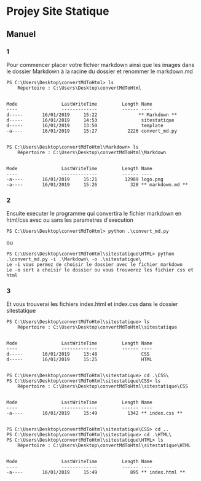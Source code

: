 # Projey Site Statique

## Manuel

### 1

Pour commencer placer votre fichier markdown ainsi que les images dans le dossier Markdown à la racine du dossier et renommer le markdown.md

```
PS C:\Users\Desktop\convertMdToHtml> ls
    Répertoire : C:\Users\Desktop\convertMdToHtml


Mode                LastWriteTime         Length Name
----                -------------         ------ ----
d-----       16/01/2019     15:22               ** Markdown **
d-----       16/01/2019     14:53                sitestatique
d-----       16/01/2019     13:50                template
-a----       16/01/2019     15:27           2226 convert_md.py


```
```
PS C:\Users\Desktop\convertMdToHtml\Markdown> ls
    Répertoire : C:\Users\Desktop\convertMdToHtml\Markdown


Mode                LastWriteTime         Length Name
----                -------------         ------ ----
-a----       16/01/2019     15:21          12989 logo.png
-a----       16/01/2019     15:26            328 ** markdown.md **

```


### 2

Ensuite executer le programme qui convertira le fichier markdown en html/css avec ou sans les parametres d'execution
```
PS C:\Users\Desktop\convertMdToHtml> python .\convert_md.py
```
ou
```
PS C:\Users\Desktop\convertMdToHtml\sitestatique\HTML> python .\convert_md.py -i .\Markdown\ -o .\sitestatique\
Le -i vous permez de choisir le dossier avec le fichier markdown
Le -o sert a choisir le dossier ou vous trouverez les fichier css et html
```

### 3

Et vous trouverai les fichiers index.html et index.css dans le dossier sitestatique 
```
PS C:\Users\Desktop\convertMdToHtml\sitestatique> ls
    Répertoire : C:\Users\Desktop\convertMdToHtml\sitestatique


Mode                LastWriteTime         Length Name
----                -------------         ------ ----
d-----       16/01/2019     13:48                CSS
d-----       16/01/2019     15:25                HTML


PS C:\Users\Desktop\convertMdToHtml\sitestatique> cd .\CSS\
PS C:\Users\Desktop\convertMdToHtml\sitestatique\CSS> ls
    Répertoire : C:\Users\Desktop\convertMdToHtml\sitestatique\CSS


Mode                LastWriteTime         Length Name
----                -------------         ------ ----
-a----       16/01/2019     15:49           1342 ** index.css **


PS C:\Users\Desktop\convertMdToHtml\sitestatique\CSS> cd ..
PS C:\Users\Desktop\convertMdToHtml\sitestatique> cd .\HTML\
PS C:\Users\Desktop\convertMdToHtml\sitestatique\HTML> ls
    Répertoire : C:\Users\Desktop\convertMdToHtml\sitestatique\HTML


Mode                LastWriteTime         Length Name
----                -------------         ------ ----
-a----       16/01/2019     15:49            895 ** index.html **

```

